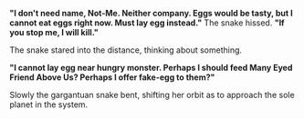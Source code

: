 **"I don't need name, Not-Me. Neither company. Eggs would be tasty, but I cannot eat eggs right now. Must lay egg instead."** The snake hissed. **"If you stop me, I will kill."**

The snake stared into the distance, thinking about something.

**"I cannot lay egg near hungry monster. Perhaps I should feed Many Eyed Friend Above Us? Perhaps I offer fake-egg to them?"**

Slowly the gargantuan snake bent, shifting her orbit as to approach the sole planet in the system.